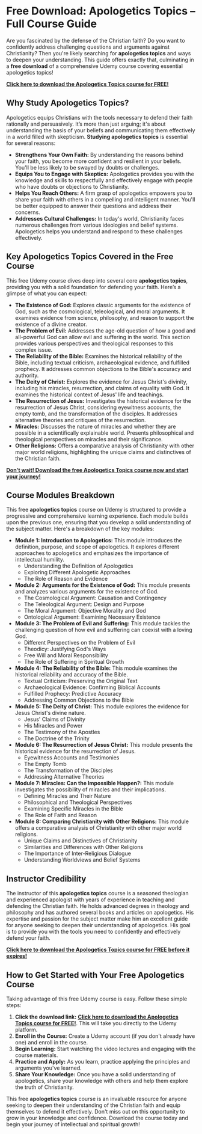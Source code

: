 # Free Download: Apologetics Topics – Full Course Guide

Are you fascinated by the defense of the Christian faith? Do you want to confidently address challenging questions and arguments against Christianity? Then you're likely searching for **apologetics topics** and ways to deepen your understanding. This guide offers exactly that, culminating in a **free download** of a comprehensive Udemy course covering essential apologetics topics!

[**Click here to download the Apologetics Topics course for FREE!**](https://udemywork.com/apologetics-topics)

## Why Study Apologetics Topics?

Apologetics equips Christians with the tools necessary to defend their faith rationally and persuasively. It’s more than just arguing; it's about understanding the basis of your beliefs and communicating them effectively in a world filled with skepticism. **Studying apologetics topics** is essential for several reasons:

*   **Strengthens Your Own Faith:** By understanding the reasons behind your faith, you become more confident and resilient in your beliefs. You'll be less likely to be swayed by doubts or challenges.
*   **Equips You to Engage with Skeptics:** Apologetics provides you with the knowledge and skills to respectfully and effectively engage with people who have doubts or objections to Christianity.
*   **Helps You Reach Others:** A firm grasp of apologetics empowers you to share your faith with others in a compelling and intelligent manner. You'll be better equipped to answer their questions and address their concerns.
*   **Addresses Cultural Challenges:** In today's world, Christianity faces numerous challenges from various ideologies and belief systems. Apologetics helps you understand and respond to these challenges effectively.

## Key Apologetics Topics Covered in the Free Course

This free Udemy course dives deep into several core **apologetics topics**, providing you with a solid foundation for defending your faith. Here’s a glimpse of what you can expect:

*   **The Existence of God:** Explores classic arguments for the existence of God, such as the cosmological, teleological, and moral arguments. It examines evidence from science, philosophy, and reason to support the existence of a divine creator.
*   **The Problem of Evil:** Addresses the age-old question of how a good and all-powerful God can allow evil and suffering in the world. This section provides various perspectives and theological responses to this complex issue.
*   **The Reliability of the Bible:** Examines the historical reliability of the Bible, including textual criticism, archaeological evidence, and fulfilled prophecy. It addresses common objections to the Bible's accuracy and authority.
*   **The Deity of Christ:** Explores the evidence for Jesus Christ's divinity, including his miracles, resurrection, and claims of equality with God. It examines the historical context of Jesus' life and teachings.
*   **The Resurrection of Jesus:** Investigates the historical evidence for the resurrection of Jesus Christ, considering eyewitness accounts, the empty tomb, and the transformation of the disciples. It addresses alternative theories and critiques of the resurrection.
*   **Miracles:** Discusses the nature of miracles and whether they are possible in a scientifically explainable world. Presents philosophical and theological perspectives on miracles and their significance.
*   **Other Religions:** Offers a comparative analysis of Christianity with other major world religions, highlighting the unique claims and distinctives of the Christian faith.

[**Don't wait! Download the free Apologetics Topics course now and start your journey!**](https://udemywork.com/apologetics-topics)

## Course Modules Breakdown

This free **apologetics topics** course on Udemy is structured to provide a progressive and comprehensive learning experience. Each module builds upon the previous one, ensuring that you develop a solid understanding of the subject matter. Here's a breakdown of the key modules:

*   **Module 1: Introduction to Apologetics:** This module introduces the definition, purpose, and scope of apologetics. It explores different approaches to apologetics and emphasizes the importance of intellectual humility.
    *   Understanding the Definition of Apologetics
    *   Exploring Different Apologetic Approaches
    *   The Role of Reason and Evidence
*   **Module 2: Arguments for the Existence of God:** This module presents and analyzes various arguments for the existence of God.
    *   The Cosmological Argument: Causation and Contingency
    *   The Teleological Argument: Design and Purpose
    *   The Moral Argument: Objective Morality and God
    *   Ontological Argument: Examining Necessary Existence
*   **Module 3: The Problem of Evil and Suffering:** This module tackles the challenging question of how evil and suffering can coexist with a loving God.
    *   Different Perspectives on the Problem of Evil
    *   Theodicy: Justifying God's Ways
    *   Free Will and Moral Responsibility
    *   The Role of Suffering in Spiritual Growth
*   **Module 4: The Reliability of the Bible:** This module examines the historical reliability and accuracy of the Bible.
    *   Textual Criticism: Preserving the Original Text
    *   Archaeological Evidence: Confirming Biblical Accounts
    *   Fulfilled Prophecy: Predictive Accuracy
    *   Addressing Common Objections to the Bible
*   **Module 5: The Deity of Christ:** This module explores the evidence for Jesus Christ's divine nature.
    *   Jesus' Claims of Divinity
    *   His Miracles and Power
    *   The Testimony of the Apostles
    *   The Doctrine of the Trinity
*   **Module 6: The Resurrection of Jesus Christ:** This module presents the historical evidence for the resurrection of Jesus.
    *   Eyewitness Accounts and Testimonies
    *   The Empty Tomb
    *   The Transformation of the Disciples
    *   Addressing Alternative Theories
*   **Module 7: Miracles: Can the Impossible Happen?:** This module investigates the possibility of miracles and their implications.
    *   Defining Miracles and Their Nature
    *   Philosophical and Theological Perspectives
    *   Examining Specific Miracles in the Bible
    *   The Role of Faith and Reason
*   **Module 8: Comparing Christianity with Other Religions:** This module offers a comparative analysis of Christianity with other major world religions.
    *   Unique Claims and Distinctives of Christianity
    *   Similarities and Differences with Other Religions
    *   The Importance of Inter-Religious Dialogue
    *   Understanding Worldviews and Belief Systems

## Instructor Credibility

The instructor of this **apologetics topics** course is a seasoned theologian and experienced apologist with years of experience in teaching and defending the Christian faith. He holds advanced degrees in theology and philosophy and has authored several books and articles on apologetics. His expertise and passion for the subject matter make him an excellent guide for anyone seeking to deepen their understanding of apologetics. His goal is to provide you with the tools you need to confidently and effectively defend your faith.

[**Click here to download the Apologetics Topics course for FREE before it expires!**](https://udemywork.com/apologetics-topics)

## How to Get Started with Your Free Apologetics Course

Taking advantage of this free Udemy course is easy. Follow these simple steps:

1.  **Click the download link:** [**Click here to download the Apologetics Topics course for FREE!**](https://udemywork.com/apologetics-topics). This will take you directly to the Udemy platform.
2.  **Enroll in the Course:** Create a Udemy account (if you don't already have one) and enroll in the course.
3.  **Begin Learning:** Start watching the video lectures and engaging with the course materials.
4.  **Practice and Apply:** As you learn, practice applying the principles and arguments you've learned.
5.  **Share Your Knowledge:** Once you have a solid understanding of apologetics, share your knowledge with others and help them explore the truth of Christianity.

This free **apologetics topics** course is an invaluable resource for anyone seeking to deepen their understanding of the Christian faith and equip themselves to defend it effectively. Don't miss out on this opportunity to grow in your knowledge and confidence. Download the course today and begin your journey of intellectual and spiritual growth!
